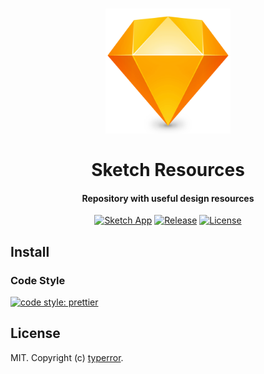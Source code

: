 <h1 align="center">
  <a href="./icon.png"><img src="./icon.png" alt="Sketch Icon" width="200" height="auto"></a>
  <br>
  <br>
  Sketch Resources
</h1>

<h4 align="center">Repository with useful design resources</h4>

<p align="center">
  <a href="./icon.ong"><img src="https://img.shields.io/badge/app-Sketch-fdad00.svg" alt="Sketch App"></a>
  <a href="https://github.com/typerror/sketch-resources/releases"><img src="https://img.shields.io/github/release/typerror/sketch-resources.svg" alt="Release"></a>
  <a href="https://github.com/typerror/sketch-resources/license"><img src="https://img.shields.io/github/license/typerror/sketch-resources.svg" alt="License"></a>
</p>

## Install

### Code Style

[![code style: prettier](https://img.shields.io/badge/code_style-prettier-fdad00.svg)](https://github.com/prettier/prettier)

## License

MIT. Copyright (c) [typerror](https://github.com/typerror).
